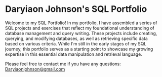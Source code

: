 # Daryiaon Johnson's SQL Portfolio

Welcome to my SQL Portfolio! In my portfolio, I have assembled a series of SQL projects and exercises that reflect my foundational understanding of database management and query writing. These projects include creating, querying, and modifying databases, as well as retrieving specific data based on various criteria. While I'm still in the early stages of my SQL journey, this portfolio serves as a starting point to showcase my growing expertise in this essential data manipulation and retrieval language.

Please feel free to contact me if you have any questions: Daryiaonjohnson@gmail.com
